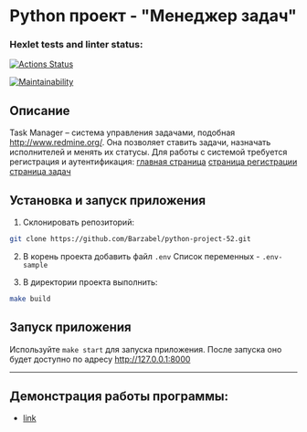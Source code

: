 # Python проект - "Менеджер задач"
### Hexlet tests and linter status:
[![Actions Status](https://github.com/Barzabel/python-project-52/actions/workflows/hexlet-check.yml/badge.svg)](https://github.com/Barzabel/python-project-52/actions)

[![Maintainability](https://api.codeclimate.com/v1/badges/75e07fc96edc23ea3ad0/maintainability)](https://codeclimate.com/github/Barzabel/python-project-52/maintainability)

## Описание
Task Manager – система управления задачами, подобная http://www.redmine.org/. Она позволяет ставить задачи, назначать исполнителей и менять их статусы. Для работы с системой требуется регистрация и аутентификация:
[главная страница](https://cdn2.hexlet.io/store/derivatives/original/9451670938b805cdd8f53b0670aaa8ed.png)
[страница регистрации](https://cdn2.hexlet.io/store/derivatives/original/87467cf025839dd429235846d7082102.png)
[страница задач](https://cdn2.hexlet.io/store/derivatives/original/85dbb6329335628c979000bbe53fefae.png)

## Установка и запуск приложения 
1. Склонировать репозиторий:
 ```bash
 git clone https://github.com/Barzabel/python-project-52.git
 ```
2. В корень проекта добавить файл ```.env``` Список переменных - ```.env-sample```

3. В директории проекта выполнить:
 ```bash
 make build 
```
## Запуск приложения
Используйте ```make start``` для запуска приложения. После запуска оно будет доступно по адресу http://127.0.0.1:8000


***
## Демонстрация работы программы:

* [link](https;//task-manager-sinr.onrender.com/s)



